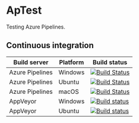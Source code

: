 # ApTest

Testing Azure Pipelines.

## Continuous integration

Build server | Platform | Build status
--- | --- | ---
Azure Pipelines | Windows | [![Build Status](https://dev.azure.com/deqenq/ApTest/_apis/build/status/deqenq.ApTest%20-%20Windows?branchName=master)](https://dev.azure.com/deqenq/ApTest/_build/latest?definitionId=1&branchName=master)
Azure Pipelines | Ubuntu | [![Build Status](https://dev.azure.com/deqenq/ApTest/_apis/build/status/deqenq.ApTest%20-%20Ubuntu?branchName=master)](https://dev.azure.com/deqenq/ApTest/_build/latest?definitionId=3&branchName=master)
Azure Pipelines | macOS | [![Build Status](https://dev.azure.com/deqenq/ApTest/_apis/build/status/deqenq.ApTest%20-%20macOS?branchName=master)](https://dev.azure.com/deqenq/ApTest/_build/latest?definitionId=2&branchName=master)
AppVeyor | Windows | [![Build status](https://ci.appveyor.com/api/projects/status/dt9irnfnenmsa1q7/branch/master?svg=true)](https://ci.appveyor.com/project/deqenq/aptest/branch/master)
AppVeyor | Ubuntu | [![Build status](https://ci.appveyor.com/api/projects/status/fmu79kwufm78u4uj/branch/master?svg=true)](https://ci.appveyor.com/project/deqenq/aptest-5br4i/branch/master)